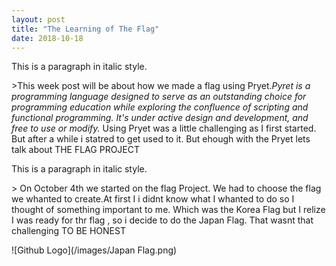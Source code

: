 ```yaml
---
layout: post
title: "The Learning of The Flag"
date: 2018-10-18
---
```


<p> <class="italic">This is a paragraph in italic style.</p>>This week post will be about how we made a flag using Pryet.<em>Pyret is a programming language designed to serve as an outstanding choice for programming education while exploring the confluence of scripting and functional programming. It's under active design and development, and free to use or modify.</em> Using Pryet was a little challenging as I first started. But after a while i statred to get used to it. But ehough with the Pryet lets talk about THE FLAG PROJECT  </p> 

<p class="italic">This is a paragraph in italic style.</p>> On October 4th we started on the flag Project. We had to choose the flag we whanted to create.At first I i didnt know what I whanted to do so I thought of something important to me. Which was the Korea Flag but I relize I was ready for thr flag , so i decide to do the Japan Flag. That wasnt that challenging TO BE HONEST</p>

![Github Logo](/images/Japan Flag.png)
